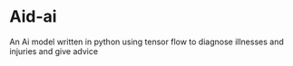 # Aid-ai
An Ai model written in python using tensor flow to diagnose illnesses and injuries and give advice
